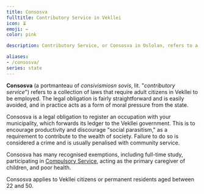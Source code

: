 ```yaml
---
title: Consosva
fulltitle: Contributory Service in Vekllei
icon: ⏳
emoji: ←
color: pink

description: Contributory Service, or Consosva in Oslolan, refers to a collection of laws that require adult citizens in Vekllei to be employed.

aliases:
- /consosva/
series: state
---
```

**Consosva** (a portmanteau of *consivismiosn sovis*, lit. "*contributory service*") refers to a collection of laws that require adult citizens in Vekllei to be employed. The legal obligation is fairly straightforward and is easily avoided, and in practice acts as a form of moral pressure from the state.

Consosva is a legal obligation to register an occupation with your municipality, which forwards its ledger to the Vekllei government. This is to encourage productivity and discourage "social parasitism," as a requirement to contribute to the wealth of society. Failure to do so is considered a crime and is usually penalised with community service.

Consosva has many recognised exemptions, including full-time study, participating in [Compulsory Service](/corsosva/), acting as the primary caregiver of children, and poor health.

Consosva applies to Vekllei citizens or permanent residents aged between 22 and 50.


